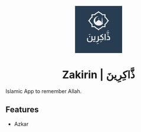 <div align="center">

![icon](https://github.com/DevBlooming/zakirin/blob/main/assets/icons/icon-128.png?raw=true)

</div>
<div align="center">

# Zakirin | ذَّاكِرِينَ

</div>

Islamic App to remember Allah.

## Features
- Azkar
